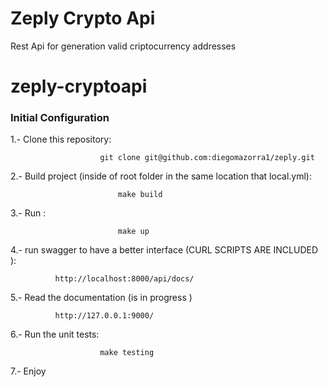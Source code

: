 # Zeply Crypto Api

Rest Api for generation valid criptocurrency addresses

# zeply-cryptoapi


### Initial Configuration


1.- Clone this repository:

                        git clone git@github.com:diegomazorra1/zeply.git

2.- Build project (inside of root folder in the same location that local.yml):
 
                            make build
                            
3.- Run :
 
                            make up
                      
                    
                    
4.- run swagger to have a better interface (CURL SCRIPTS ARE INCLUDED ):

              http://localhost:8000/api/docs/
              
              
5.- Read the documentation (is in progress )

              http://127.0.0.1:9000/

6.- Run the unit tests:
 
                        make testing
              
7.- Enjoy
              


